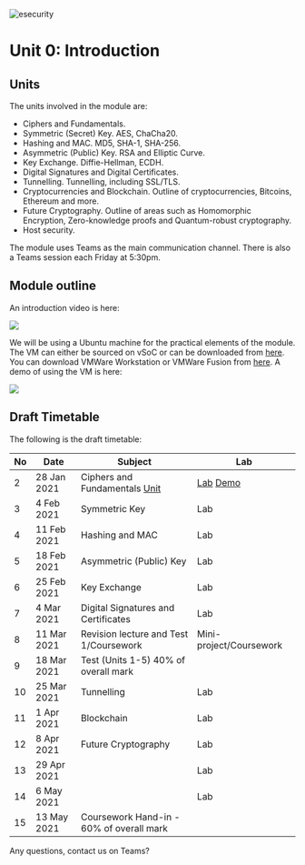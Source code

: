 ![esecurity](https://raw.githubusercontent.com/billbuchanan/appliedcrypto/main/z_associated/esecurity_graphics.png)

# Unit 0: Introduction

## Units
The units involved in the module are:

* Ciphers and Fundamentals.  
* Symmetric (Secret) Key. AES, ChaCha20.
* Hashing and MAC. MD5, SHA-1, SHA-256.
* Asymmetric (Public) Key. RSA and Elliptic Curve.
* Key Exchange. Diffie-Hellman, ECDH.
* Digital Signatures and Digital Certificates. 
* Tunnelling. Tunnelling, including SSL/TLS.
* Cryptocurrencies and Blockchain. Outline of cryptocurrencies, Bitcoins, Ethereum and more.
* Future Cryptography. Outline of areas such as Homomorphic Encryption, Zero-knowledge proofs and Quantum-robust cryptography.
* Host security.

The module uses Teams as the main communication channel. There is also a Teams session each Friday at 5:30pm.

## Module outline
An introduction video is here:

[![](http://img.youtube.com/vi/uU0bRRUojZ8/0.jpg)](http://www.youtube.com/watch?v=uU0bRRUojZ8 "")

We will be using a Ubuntu machine for the practical elements of the module. The VM can either be sourced on vSoC or can be downloaded from [here](https://1drv.ms/u/s!AtLuQYeqHsJljfBbjVakRcSGIsQ3GA?e=DgvMbM). You can download VMWare Workstation or VMWare Fusion from [here](https://softcentre.soc.napier.ac.uk/users.cgi). A demo of using the VM is here:

[![](http://img.youtube.com/vi/tIQYpjaELcA/0.jpg)](http://www.youtube.com/watch?v=tIQYpjaELcA "")

## Draft Timetable
The following is the draft timetable:

| No | Date         | Subject                                            | Lab                            |
|----|--------------|----------------------------------------------------|--------------------------------|
| 2  | 28 Jan 2021  | Ciphers and Fundamentals [Unit](https://github.com/billbuchanan/appliedcrypto/tree/master/unit01_cipher_fundamentals)                      | [Lab](ttps://github.com/billbuchanan/appliedcrypto/blob/master/unit01_cipher_fundamentals/lab/new_lab01.pdf) [Demo](https://www.youtube.com/watch?v=v6H7lHblKes)         |
| 3  | 4 Feb 2021   | Symmetric Key                                  | Lab        |
| 4  | 11 Feb 2021  | Hashing and MAC                                | Lab                     |
| 5  | 18 Feb 2021  | Asymmetric (Public) Key                        | Lab                     |
| 6  | 25 Feb 2021  | Key Exchange                                   | Lab                     |
| 7  | 4 Mar 2021   | Digital Signatures and Certificates                 | Lab                    |
| 8  | 11 Mar 2021  | Revision lecture and Test 1/Coursework   | Mini-project/Coursework |
| 9  | 18 Mar 2021  | Test (Units 1-5) 40% of overall mark |                                |
| 10 | 25 Mar 2021  | Tunnelling                                     | Lab                      |
| 11 | 1 Apr 2021   | Blockchain                                                | Lab      |
| 12 | 8 Apr 2021   | Future Cryptography                                    | Lab                            |
| 13 | 29 Apr 2021  |                            | Lab                            |
| 14 | 6 May 2021   |                                                    | Lab                            |
| 15 | 13 May 2021  | Coursework Hand-in - 60% of overall mark    |                                |

Any questions, contact us on Teams?


